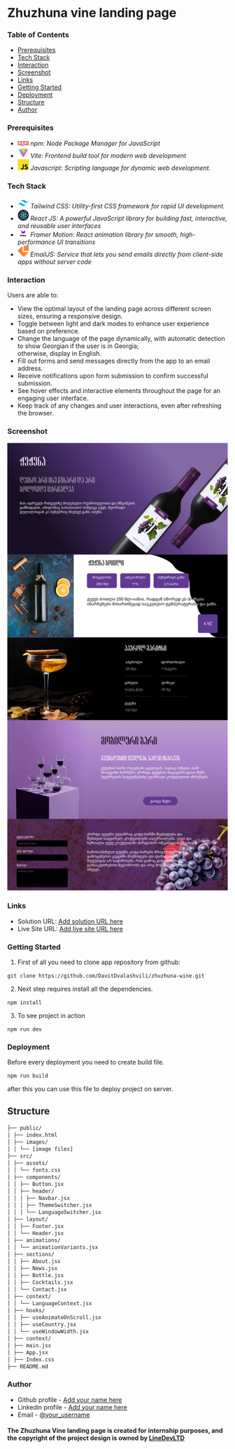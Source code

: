# Zhuzhuna vine landing page

### Table of Contents

- [Prerequisites](#Prerequisites)
- [Tech Stack](#Tech-Stack)
- [Interaction](#Interaction)
- [Screenshot](#Screenshot)
- [Links](#Links)
- [Getting Started](#Getting-Started)
- [Deployment](#Deployment)
- [Structure](#Structure)
- [Author](#Author)

### Prerequisites

- <img src="./public/readme/npm.png" width="25" style="top: 8px" /> _npm: Node Package Manager for JavaScript_
- <img src="./public/readme/vite.jpg" width="25" style="top: 8px" /> _Vite: Frontend build tool for modern web development_
- <img src="./public/readme/js.png" width="25" style="top: 8px" /> _Javascript: Scripting language for dynamic web development._

### Tech Stack

- <img src="./public/readme/tailwind.png" width="25" style="top: 8px" /> _Tailwind CSS: Utility-first CSS framework for rapid UI development._
- <img src="./public/readme/react.png" width="25" style="top: 8px" /> _React JS: A powerful JavaScript library for building fast, interactive, and reusable user interfaces_
- <img src="./public/readme/motion.png" width="25" style="top: 8px" /> _Framer Motion: React animation library for smooth, high-performance UI transitions_
- <img src="./public/readme/emailJS.png" width="25" style="top: 8px" /> _EmailJS: Service that lets you send emails directly from client-side apps without server code_

### Interaction

Users are able to:

- View the optimal layout of the landing page across different screen sizes, ensuring a responsive design.
- Toggle between light and dark modes to enhance user experience based on preference.
- Change the language of the page dynamically, with automatic detection to show Georgian if the user is in Georgia;  
  otherwise, display in English.
- Fill out forms and send messages directly from the app to an email address.
- Receive notifications upon form submission to confirm successful submission.
- See hover effects and interactive elements throughout the page for an engaging user interface.
- Keep track of any changes and user interactions, even after refreshing the browser.

### Screenshot

![](./public/preview.png)

### Links

- Solution URL: [Add solution URL here](https://github.com/DavitDvalashvili/zhuzhuna-wine/tree/main)
- Live Site URL: [Add live site URL here](https://zhuzhuna-wine.vercel.app/)

### Getting Started

1. First of all you need to clone app repository from github:

```
git clone https://github.com/DavitDvalashvili/zhuzhuna-wine.git
```

2. Next step requires install all the dependencies.

```
npm install
```

3. To see project in action

```
npm run dev
```

### Deployment

Before every deployment you need to create build file.

```
npm run build
```

after this you can use this file to deploy project on server.

## Structure

```
├── public/
│ ├── index.html
│ ├── images/
│ │ └── [image files]
├── src/
│ ├── assets/
│ │ └── fonts.css
│ ├── components/
│ │ ├── Button.jsx
│ │ ├── header/
│ │ │ ├── Navbar.jsx
│ │ │ ├── ThemeSwitcher.jsx
│ │ │ └── LanguageSwitcher.jsx
│ ├── layout/
│ │ ├── Footer.jsx
│ │ └── Header.jsx
│ ├── animations/
│ │ └── animationVariants.jsx
│ ├── sections/
│ │ ├── About.jsx
│ │ ├── News.jsx
│ │ ├── Bottle.jsx
│ │ ├── Cocktails.jsx
│ │ └── Contact.jsx
│ ├── context/
│ │ └── LanguageContext.jsx
│ ├── hooks/
│ │ ├── useAnimateOnScroll.jsx
│ │ ├── useCountry.jsx
│ │ └── useWindowWidth.jsx
│ ├── context/
│ ├── main.jsx
│ ├── App.jsx
│ ├── Index.css
├── README.md

```

### Author

- Github profile - [Add your name here](https://github.com/DavitDvalashvili)
- Linkedin profile - [Add your name here](https://www.linkedin.com/in/davit-dvalashvili-0421b6253)
- Email - [@your_username](davitdvalashvili@gmail.com)

#### The Zhuzhuna Vine landing page is created for internship purposes, and the copyright of the project design is owned by [LineDevLTD](https://www.linkedin.com/company/linedevltd)
